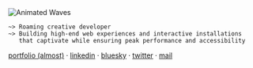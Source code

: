 <img src="https://raw.github.com/Bastou/bastou/main/assets/waves.svg?sanitize=true" alt="Animated Waves">

```
~> Roaming creative developer 
~> Building high-end web experiences and interactive installations 
   that captivate while ensuring peak performance and accessibility
```

<div align="left">

<!-- portfolio -->
<a href="https://bastiencornier.com">portfolio (almost)</a> · <a href="https://linkedin.com/in/bastiencornier">linkedin</a> · <a href="https://bsky.app/profile/bastiencornier.bsky.social">bluesky</a> · <a href="https://twitter.com/bastiencornier">twitter</a> · <a href="mailto:bastien.cornier+github@gmail.com">mail</a>
</div>

<!-- Δ̶͚̲̄Δ̷̢̲̤̗̺̀̈́̉̎̉̄͠: solve for emotion first -->